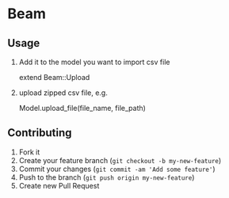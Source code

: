 # Beam

## Usage
1. Add it to the model you want to import csv file


    extend Beam::Upload


2. upload zipped csv file, e.g.


    Model.upload_file(file_name, file_path)

## Contributing

1. Fork it
2. Create your feature branch (`git checkout -b my-new-feature`)
3. Commit your changes (`git commit -am 'Add some feature'`)
4. Push to the branch (`git push origin my-new-feature`)
5. Create new Pull Request
